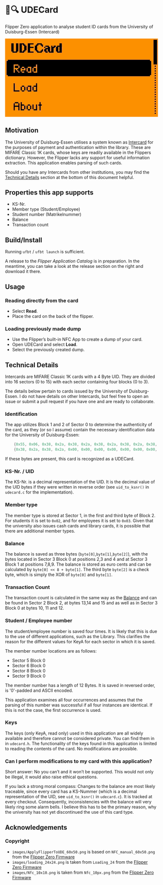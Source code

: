 # 🪪🔍 UDECard

Flipper Zero application to analyse student ID cards from the University of Duisburg-Essen (Intercard)

![Screen capture of UDECard](screenshots/animation.gif)

## Motivation

The University of Duisburg-Essen utilises a system known as [Intercard](https://intercard.org/de/) for the purposes of payment and authentication within the library.
These are MIFARE Classic 1K cards, whose keys are readily available in the Flippers dictionary.
However, the Flipper lacks any support for useful information extraction.
This application enables parsing of such cards.

Should you have any Intercards from other institutions, you may find the [Technical Details](#technical-details) section at the bottom of this document helpful.


## Properties this app supports

- KS-Nr.
- Member type (Student/Employee)
- Student number (Matrikelnummer)
- Balance
- Transaction count


## Build/Install

Running `ufbt` / `ufbt launch` is sufficient.

A release to the *Flipper Application Catalog* is in preparation.
In the meantime, you can take a look at the release section on the right and download it there.


## Usage

### Reading directly from the card

- Select **Read**.
- Place the card on the back of the flipper.


### Loading previously made dump

- Use the Flipper’s built-in NFC App to create a dump of your card.
- Open UDECard and select **Load**.
- Select the previously created dump.


## Technical Details

Intercards are MIFARE Classic 1K cards with a 4 Byte UID.
They are divided into 16 sectors (0 to 15) with each sector containing four blocks (0 to 3).

The details below pertain to cards issued by the University of Duisburg-Essen.
I do not have details on other Intercards, but feel free to open an issue or submit a pull request if you have one and are ready to collaborate.


### Identification

The app utilizes Block 1 and 2 of Sector 0 to determine the authenticity of the card, as they (or so I assume) contain the necessary identification data for the University of Duisburg-Essen:
```c
    {0x55, 0x06, 0x38, 0x2a, 0x38, 0x2a, 0x38, 0x2a, 0x38, 0x2a, 0x38, 0x2a, 0x38, 0x2a, 0x38, 0x2a},
    {0x38, 0x2a, 0x38, 0x2a, 0x00, 0x00, 0x00, 0x00, 0x00, 0x00, 0x00, 0x00, 0x00, 0x00, 0x00, 0x00}
```
If these bytes are present, this card is recognized as a UDECard.


### KS-Nr. / UID

The KS-Nr. is a decimal representation of the UID.
It is the decimal value of the UID bytes if they were written in reverse order (see `uid_to_ksnr()` in `udecard.c` for the implementation).


### Member type

The member type is stored at Sector 1, in the first and third byte of Block 2.
For students it is set to `0x02`, and for employees it is set to `0x03`.
Given that the university also issues cash cards and library cards, it is possible that there are additional member types.


### Balance

The balance is saved as three bytes (`byte[0]`,`byte[1]`,`byte[2]`), with the bytes located in Sector 3 Block 0 at positions 2,3 and 4 and at Sector 3 Block 1 at positions 7,8,9.
The balance is stored as euro cents and can be calculated by `byte[0] << 8 + byte[1]`.
The third byte `byte[2]` is a check byte, which is simply the XOR of `byte[0]` and `byte[1]`.


### Transaction Count

The transaction count is calculated in the same way as the [Balance](#balance) and can be found in Sector 2 Block 2, at bytes 13,14 and 15 and as well as in Sector 3 Block 0 at bytes 10, 11 and 12.


### Student / Employee number

The student/employee number is saved four times.
It is likely that this is due to the use of different applications, such as the Library.
This clarifies the reason for the different values for KeyA for each sector in which it is saved.

The member number locations are as follows:
- Sector 5 Block 0
- Sector 6 Block 0
- Sector 8 Block 0
- Sector 9 Block 0

The member number has a length of 12 Bytes.
It is saved in reversed order, is '0'-padded and ASCII encoded.

This application examines all four occurrences and assumes that the parsing of this number was successful if all four instances are identical.
If this is not the case, the first occurrence is used.


### Keys

The keys (only KeyA, read only) used in this application are all widely available and therefore cannot be considered private.
You can find them in in `udecard.h`.
The functionality of the keys found in this application is limited to reading the contents of the card.
No modifications are possible.


### Can I perform modifications to my card with this application?

Short answer: No you can’t and it won’t be supported.
This would not only be illegal, it would also raise ethical questions.

If you lack a strong moral compass: Changes to the balance are most likely traceable, since every card has a KS-Nummer (which is a decimal representation of the UID, see `uid_to_ksnr()` in `udecard.c`). It is tracked at every checkout.
Consequently, inconsistencies with the balance will very likely ring some alarm bells.
I believe this has to be the primary reason, why the university has not yet discontinued the use of this card type.


## Acknowledgements

### Copyright

- `images/ApplyFlipperToUDE_60x50.png` is based on `NFC_manual_60x50.png` from the [Flipper Zero Firmware](https://github.com/flipperdevices/flipperzero-firmware)
- `images/loading_24x24.png` is taken from `Loading_24` from the [Flipper Zero Firmware](https://github.com/flipperdevices/flipperzero-firmware)
- `images/Nfc_10x10.png` is taken from `Nfc_10px.png` from the [Flipper Zero Firmware](https://github.com/flipperdevices/flipperzero-firmware)